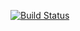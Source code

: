 [![Build Status](https://travis-ci.org/gong023/swagger-assert.svg)](https://travis-ci.org/gong023/swagger-assert)
